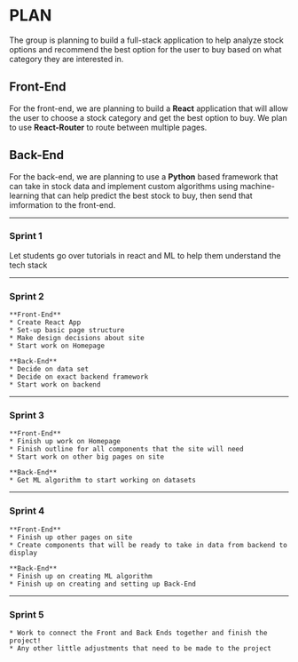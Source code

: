 # PLAN

The group is planning to build a full-stack application to help analyze stock options and recommend the best option for the user to buy based on what category they are interested in.

## Front-End

For the front-end, we are planning to build a **React** application that will allow the user to choose a stock category and get the best option to buy. We plan to use **React-Router** to route between multiple pages.

## Back-End

For the back-end, we are planning to use a **Python** based framework that can take in stock data and implement custom algorithms using machine-learning that can help predict the best stock to buy, then send that imformation to the front-end.

- - - -

### Sprint 1

Let students go over tutorials in react and ML to help them understand the tech stack

- - - -

### Sprint 2

    **Front-End**
    * Create React App
    * Set-up basic page structure
    * Make design decisions about site
    * Start work on Homepage

    **Back-End**
    * Decide on data set
    * Decide on exact backend framework
    * Start work on backend

- - - -

### Sprint 3

    **Front-End**
    * Finish up work on Homepage
    * Finish outline for all components that the site will need
    * Start work on other big pages on site

    **Back-End**
    * Get ML algorithm to start working on datasets

- - - -

### Sprint 4

    **Front-End**
    * Finish up other pages on site
    * Create components that will be ready to take in data from backend to display

    **Back-End**
    * Finish up on creating ML algorithm
    * Finish up on creating and setting up Back-End

- - - -

### Sprint 5

    * Work to connect the Front and Back Ends together and finish the project!
    * Any other little adjustments that need to be made to the project